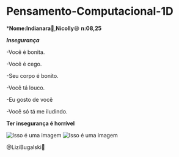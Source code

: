 # Pensamento-Computacional-1D
***Nome:Indianara**:slightly_smiling_face:,**Nicolly**:smile:     **n:08,25**

   ***Insegurança***
 
-Vocẽ é bonita.

-Vocẽ é cego.


-Seu corpo é bonito.

-Vocẽ tá louco.


-Eu gosto de vocẽ

-Vocẽ só tá me iludindo.


**Ter insegurança é horrível**

![Isso é uma imagem](https://i.pinimg.com/564x/51/19/17/5119173b177b0cad96d11a1cd1a1d3b4.jpg)
![Isso é uma imagem](https://i.pinimg.com/564x/73/0a/a3/730aa33da556cf172d1bde2b2df8257c.jpg)

@LiziBugalski:smiling_face_with_three_hearts:	
